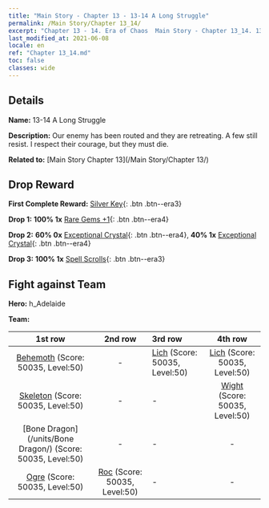 ```yaml
---
title: "Main Story - Chapter 13 - 13-14 A Long Struggle"
permalink: /Main Story/Chapter 13_14/
excerpt: "Chapter 13 - 14. Era of Chaos  Main Story - Chapter 13_14. 13-14 A Long Struggle"
last_modified_at: 2021-06-08
locale: en
ref: "Chapter 13_14.md"
toc: false
classes: wide
---
```


## Details

 **Name:** 13-14 A Long Struggle

 **Description:** Our enemy has been routed and they are retreating. A few still resist. I respect their courage, but they must die.

 **Related to:** [Main Story Chapter 13](/Main Story/Chapter 13/)

## Drop Reward

 **First Complete Reward:** [Silver Key](/Items/con_693/){: .btn .btn--era3}

 **Drop 1:** **100% 1x** [Rare Gems +1](/Items/mat_44/){: .btn .btn--era4}

 **Drop 2:** **60% 0x** [Exceptional Crystal](/Items/mat_38/){: .btn .btn--era4}, **40% 1x** [Exceptional Crystal](/Items/mat_38/){: .btn .btn--era4}

 **Drop 3:** **100% 1x** [Spell Scrolls](/Items/con_694/){: .btn .btn--era3}


## Fight against Team
 **Hero:** h_Adelaide

 **Team:**


  | 1st row | 2nd row | 3rd row | 4th row |
  |:----:|:----:|:----|:----:|
  | [Behemoth](/units/Behemoth/) (Score: 50035, Level:50)  | - | [Lich](/units/Lich/) (Score: 50035, Level:50)  | [Lich](/units/Lich/) (Score: 50035, Level:50)  |
  | [Skeleton](/units/Skeleton/) (Score: 50035, Level:50)  | - | - | [Wight](/units/Wight/) (Score: 50035, Level:50)  |
  | [Bone Dragon](/units/Bone Dragon/) (Score: 50035, Level:50)  | - | - | - |
  | [Ogre](/units/Ogre/) (Score: 50035, Level:50)  | [Roc](/units/Roc/) (Score: 50035, Level:50)  | - | - |


